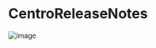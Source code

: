 # CentroReleaseNotes

![image](https://github.com/user-attachments/assets/079b22ab-324f-41ea-ba60-a0453af509cd)
